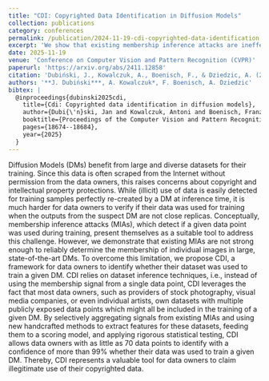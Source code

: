 ```yaml
---
title: "CDI: Copyrighted Data Identification in Diffusion Models"
collection: publications
category: conferences
permalink: /publication/2024-11-19-cdi-copyrighted-data-identification
excerpt: 'We show that existing membership inference attacks are ineffective for large diffusion models and we propose CDI, a dataset inference approach that aggregates signals across many samples to reliably detect copyrighted training data with over 99% confidence.'
date: 2025-11-19
venue: 'Conference on Computer Vision and Pattern Recognition (CVPR)'
paperurl: 'https://arxiv.org/abs/2411.12858'
citation: 'Dubiński, J., Kowalczuk, A., Boenisch, F., & Dziedzic, A. (2025). "CDI: Copyrighted Data Identification in Diffusion Models." In CVPR 2025.'
authors: '**J. Dubiński***, A. Kowalczuk*, F. Boenisch, A. Dziedzic'
bibtex: |
  @inproceedings{dubinski2025cdi,
    title={Cdi: Copyrighted data identification in diffusion models},
    author={Dubi{\'n}ski, Jan and Kowalczuk, Antoni and Boenisch, Franziska and Dziedzic, Adam},
    booktitle={Proceedings of the Computer Vision and Pattern Recognition Conference},
    pages={18674--18684},
    year={2025}
  }
---
```

Diffusion Models (DMs) benefit from large and diverse datasets for their training. Since this data is often scraped from the Internet without permission from the data owners, this raises concerns about copyright and intellectual property protections. While (illicit) use of data is easily detected for training samples perfectly re-created by a DM at inference time, it is much harder for data owners to verify if their data was used for training when the outputs from the suspect DM are not close replicas. Conceptually, membership inference attacks (MIAs), which detect if a given data point was used during training, present themselves as a suitable tool to address this challenge. However, we demonstrate that existing MIAs are not strong enough to reliably determine the membership of individual images in large, state-of-the-art DMs. To overcome this limitation, we propose CDI, a framework for data owners to identify whether their dataset was used to train a given DM. CDI relies on dataset inference techniques, i.e., instead of using the membership signal from a single data point, CDI leverages the fact that most data owners, such as providers of stock photography, visual media companies, or even individual artists, own datasets with multiple publicly exposed data points which might all be included in the training of a given DM. By selectively aggregating signals from existing MIAs and using new handcrafted methods to extract features for these datasets, feeding them to a scoring model, and applying rigorous statistical testing, CDI allows data owners with as little as 70 data points to identify with a confidence of more than 99% whether their data was used to train a given DM. Thereby, CDI represents a valuable tool for data owners to claim illegitimate use of their copyrighted data.